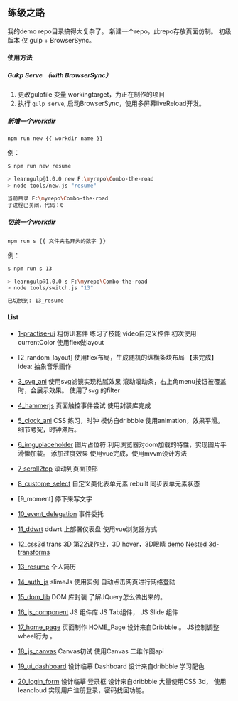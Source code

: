 ## 练级之路

我的demo repo目录搞得太复杂了。
新建一个repo，此repo存放页面仿制。
初级版本 仅 gulp + BrowserSync。

#### 使用方法

##### Gukp Serve （with BrowserSync）

1. 更改gulpfile 变量 workingtarget，为正在制作的项目
2. 执行 `gulp serve`, 启动BrowserSync，使用多屏幕liveReload开发。

##### 新增一个workdir
```
npm run new {{ workdir name }}
```
例：
```bash
$ npm run new resume

> learngulp@1.0.0 new F:\myrepo\Combo-the-road
> node tools/new.js "resume"

当前目录 F:\myrepo\Combo-the-road
子进程已关闭，代码：0
```
##### 切换一个workdir
```
npm run s {{ 文件夹名开头的数字 }}
```
例：
```bash
$ npm run s 13

> learngulp@1.0.0 s F:\myrepo\Combo-the-road
> node tools/switch.js "13"

已切换到: 13_resume
```
#### List

- [1-practise-ui](1_practise_ui/) 粗仿UI套件
练习了技能 video自定义控件
初次使用 currentColor
使用flex做layout

- [2_random_layout] 使用flex布局，生成随机的纵横条块布局
【未完成】
idea: 抽象音乐画作

- [3_svg_ani](3_svg_ani/) 使用svg滤镜实现粘腻效果
滚动滚动条，右上角menu按钮被覆盖时，会展示效果。
使用了svg 的filter


- [4_hammerjs](4_hammerjs) 页面触控事件尝试
使用封装库完成

- [5_clock_ani](5_clock_ani) CSS 练习，时钟
模仿自dribbble
使用animation，效果平滑。
细节考究，时钟滞后。

- [6_img_placeholder](6_img_placeholder) 图片占位符
利用浏览器对dom加载的特性，实现图片平滑懒加载。
添加过度效果
使用vue完成，使用mvvm设计方法

- [7_scroll2top](7_scroll2top) 滚动到页面顶部

- [8_custome_select](8_custome_select) 自定义美化表单元素
rebuilt 同步表单元素状态

- [9_moment]  停下来写文字

- [10_event_delegation](10_event_delegation) 事件委托


- [11_ddwrt](11_ddwrt) ddwrt 上部署仪表盘
使用vue浏览器方式

- [12_css3d](12_css3d/) trans 3D
[第22课作业](12_css3d/homework.html)，3D hover，3D眼睛
[demo](12_css3d/index.html)
[Nested 3d-transforms](https://davidwalsh.name/3d-transforms)

- [13_resume](13_resume) 个人简历

- [14_auth_js](14_auth_js) slimeJs 使用实例
自动点击网页进行网络登陆

- [15_dom_lib](15_dom_lib) DOM 库封装
了解JQuery怎么做出来的。

- [16_js_component](16_js_component) JS 组件库
JS Tab组件， JS Slide 组件

- [17_home_page](17_home_page) 页面制作 HOME_Page
设计来自Dribbble 。
JS控制调整wheel行为 。

- [18_js_canvas](18_js_canvas) Canvas初试
使用Canvas 二维作图api

- [19_ui_dashboard](19_ui_dashboard) 设计临摹 Dashboard
设计来自dribbble
学习配色

- [20_login_form](20_login_form) 设计临摹 登录框
设计来自dribbble
大量使用CSS 3d，
使用 leancloud 实现用户注册登录，密码找回功能。
